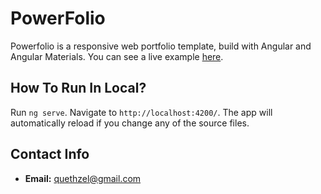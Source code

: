 # PowerFolio

Powerfolio is a responsive web portfolio template, build with Angular and Angular Materials. 
You can see a live example [here](https://quethzel.github.io/power-folio/).

## How To Run In Local?

Run `ng serve`. Navigate to `http://localhost:4200/`. The app will automatically reload if you change any of the source files.

## Contact Info

* **Email:** [quethzel@gmail.com](mailto:quethzel@gmail.com)
